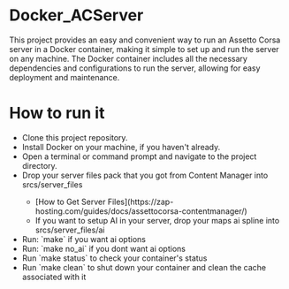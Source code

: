 # Docker_ACServer
This project provides an easy and convenient way to run an Assetto Corsa server in a Docker container, making it simple to set up and run the server on any machine. The Docker container includes all the necessary dependencies and configurations to run the server, allowing for easy deployment and maintenance.

# How to run it
<ul>
<li>Clone this project repository.</li>
<li>Install Docker on your machine, if you haven't already.</li>
<li>Open a terminal or command prompt and navigate to the project directory.</li>
<li>Drop your server files pack that you got from Content Manager into srcs/server_files</li>
  <ul>
  <li>[How to Get Server Files](https://zap-hosting.com/guides/docs/assettocorsa-contentmanager/)</li>
  <li>If you want to setup AI in your server, drop your maps ai spline into srcs/server_files/ai</li>
  </ul>
<li>Run: `make` if you want ai options</li>
<li>Run: `make no_ai` if you dont want ai options</li>

<li>Run `make status` to check your container's status</li>
<li>Run `make clean` to shut down your container and clean the cache associated with it</li>
 </ul>
 
